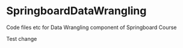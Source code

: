 # SpringboardDataWrangling
Code files etc for Data Wrangling component of Springboard Course

Test change
